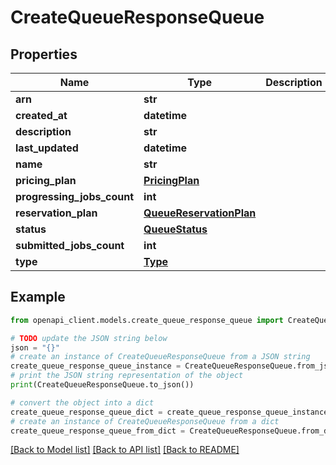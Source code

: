 # CreateQueueResponseQueue


## Properties

Name | Type | Description | Notes
------------ | ------------- | ------------- | -------------
**arn** | **str** |  | [optional] 
**created_at** | **datetime** |  | [optional] 
**description** | **str** |  | [optional] 
**last_updated** | **datetime** |  | [optional] 
**name** | **str** |  | 
**pricing_plan** | [**PricingPlan**](PricingPlan.md) |  | [optional] 
**progressing_jobs_count** | **int** |  | [optional] 
**reservation_plan** | [**QueueReservationPlan**](QueueReservationPlan.md) |  | [optional] 
**status** | [**QueueStatus**](QueueStatus.md) |  | [optional] 
**submitted_jobs_count** | **int** |  | [optional] 
**type** | [**Type**](Type.md) |  | [optional] 

## Example

```python
from openapi_client.models.create_queue_response_queue import CreateQueueResponseQueue

# TODO update the JSON string below
json = "{}"
# create an instance of CreateQueueResponseQueue from a JSON string
create_queue_response_queue_instance = CreateQueueResponseQueue.from_json(json)
# print the JSON string representation of the object
print(CreateQueueResponseQueue.to_json())

# convert the object into a dict
create_queue_response_queue_dict = create_queue_response_queue_instance.to_dict()
# create an instance of CreateQueueResponseQueue from a dict
create_queue_response_queue_from_dict = CreateQueueResponseQueue.from_dict(create_queue_response_queue_dict)
```
[[Back to Model list]](../README.md#documentation-for-models) [[Back to API list]](../README.md#documentation-for-api-endpoints) [[Back to README]](../README.md)


